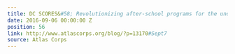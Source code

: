 ```yaml
---
title: DC SCORES&#58; Revolutionizing after-school programs for the underserved
date: 2016-09-06 00:00:00 Z
position: 56
link: http://www.atlascorps.org/blog/?p=13170#Sept7
source: Atlas Corps
---
```


